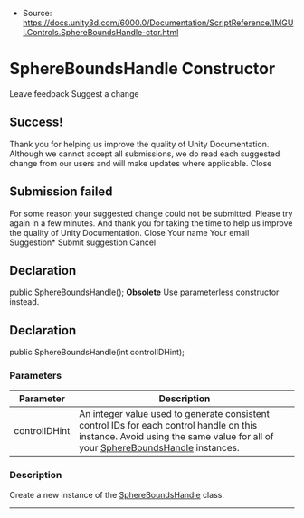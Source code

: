 * Source: https://docs.unity3d.com/6000.0/Documentation/ScriptReference/IMGUI.Controls.SphereBoundsHandle-ctor.html

# SphereBoundsHandle Constructor
Leave feedback
Suggest a change
## Success!
Thank you for helping us improve the quality of Unity Documentation. Although we cannot accept all submissions, we do read each suggested change from our users and will make updates where applicable.
Close
## Submission failed
For some reason your suggested change could not be submitted. Please <a>try again</a> in a few minutes. And thank you for taking the time to help us improve the quality of Unity Documentation.
Close
Your name Your email Suggestion* Submit suggestion
Cancel
## Declaration
public SphereBoundsHandle(); 
**Obsolete** Use parameterless constructor instead.
## Declaration
public SphereBoundsHandle(int controlIDHint); 
### Parameters
Parameter | Description  
---|---  
controlIDHint | An integer value used to generate consistent control IDs for each control handle on this instance. Avoid using the same value for all of your [SphereBoundsHandle](https://docs.unity3d.com/6000.0/Documentation/ScriptReference/IMGUI.Controls.SphereBoundsHandle.html) instances.  
### Description
Create a new instance of the [SphereBoundsHandle](https://docs.unity3d.com/6000.0/Documentation/ScriptReference/IMGUI.Controls.SphereBoundsHandle.html) class.
* * *

